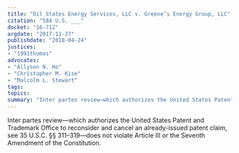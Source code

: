 ```yaml
---
title: "Oil States Energy Services, LLC v. Greene’s Energy Group, LLC"
citation: "584 U.S. ___"
docket: "16-712"
argdate: "2017-11-27"
publishdate: "2018-04-24"
justices:
- "1991thomas"
advocates:
- "Allyson N. Ho"
- "Christopher M. Kise"
- "Malcolm L. Stewart"
tags:
topics:
summary: "Inter partes review—which authorizes the United States Patent and Trademark Office to reconsider and cancel an already-issued patent claim, see 35 U.S.C. §§ 311–319—does not violate Article III or the Seventh Amendment of the Constitution."
---
```

Inter partes review—which authorizes the United States Patent and Trademark Office to reconsider and cancel an already-issued patent claim, see 35 U.S.C. §§ 311–319—does not violate Article III or the Seventh Amendment of the Constitution.

